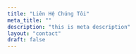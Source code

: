 ```yaml
---
title: "Liên Hệ Chúng Tôi"
meta_title: ""
description: "this is meta description"
layout: "contact"
draft: false
---
```

